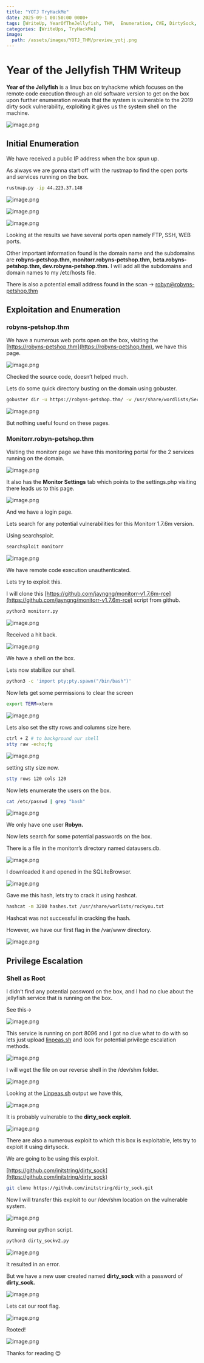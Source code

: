 ```yaml
---
title: "YOTJ TryHackMe" 
date: 2025-09-1 00:50:00 0000+
tags: [WriteUp, YearOfTheJellyfish, THM,  Enumeration, CVE, DirtySock, OldSoftware, Unpatched,Privilege Escalation, Linux]
categories: [WriteUps, TryHackMe]
image:
  path: /assets/images/YOTJ_THM/preview_yotj.png
---
```

# Year of the Jellyfish THM Writeup

**Year of the Jellyfish** is a linux box on tryhackme which focuses on the remote code execution through an old software version to get on the box upon further enumeration reveals that the system is vulnerable to the 2019 dirty sock vulnerability, exploiting it gives us the system shell on the machine.

![image.png](/assets/images/YOTJ_THM/image.png)

## Initial Enumeration

We have received a public IP address when the box spun up.

As always we are gonna start off with the rustmap to find the open ports and services running on the box.

```bash
rustmap.py -ip 44.223.37.148
```

![image.png](/assets/images/YOTJ_THM/image%201.png)

![image.png](/assets/images/YOTJ_THM/image%202.png)

![image.png](/assets/images/YOTJ_THM/image%203.png)

Looking at the results we have several ports open namely FTP, SSH, WEB ports.

Other important information found is the domain name and the subdomains are **robyns-petshop.thm, monitorr.robyns-petshop.thm, beta.robyns-petshop.thm, dev.robyns-petshop.thm.** I will add all the subdomains and domain names to my /etc/hosts file.

There is also a potential email address found in the scan → robyn@robyns-petshop.thm

## Exploitation and Enumeration

### robyns-petshop.thm

We have a numerous web ports open on the box, visiting the [https://robyns-petshop.thm](https://robyns-petshop.thm), we have this page.

![image.png](/assets/images/YOTJ_THM/image%204.png)

Checked the source code, doesn’t helped much.

Lets do some quick directory busting on the domain using gobuster.

```bash
gobuster dir -u https://robyns-petshop.thm/ -w /usr/share/wordlists/SecLists/Discovery/Web-Content/directory-list-2.3-medium.txt -t 100 -k
```

![image.png](/assets/images/YOTJ_THM/image%205.png)

But nothing useful found on these pages.

### Monitorr.robyn-petshop.thm

Visiting the monitorr page we have this monitoring portal for the 2 services running on the domain.

![image.png](/assets/images/YOTJ_THM/image%206.png)

It also has the **Monitor Settings** tab which points to the settings.php visiting there leads us to this page.

![image.png](/assets/images/YOTJ_THM/image%207.png)

And we have a login page.

Lets search for any potential vulnerabilities for this Monitorr 1.7.6m version.

Using searchsploit.

```bash
searchsploit monitorr
```

![image.png](/assets/images/YOTJ_THM/image%208.png)

We have remote code execution unauthenticated.

Lets try to exploit this.

I will clone this [https://github.com/jayngng/monitorr-v1.7.6m-rce](https://github.com/jayngng/monitorr-v1.7.6m-rce) script from github.

```bash
python3 monitorr.py
```

![image.png](/assets/images/YOTJ_THM/image%209.png)

Received a hit back.

![image.png](/assets/images/YOTJ_THM/image%2010.png)

We have a shell on the box.

Lets now stabilize our shell.

```bash
python3 -c 'import pty;pty.spawn("/bin/bash")'
```

Now lets get some permissions to clear the screen

```bash
export TERM=xterm
```

![image.png](/assets/images/YOTJ_THM/image%2011.png)

Lets also set the stty rows and columns size here.

```bash
ctrl + Z # to background our shell
stty raw -echo;fg
```

![image.png](/assets/images/YOTJ_THM/image%2012.png)

setting stty size now.

```bash
stty rows 120 cols 120
```

Now lets enumerate the users on the box.

```bash
cat /etc/passwd | grep "bash"
```

![image.png](/assets/images/YOTJ_THM/image%2013.png)

We only have one user **Robyn.**

Now lets search for some potential passwords on the box.

There is a file in the monitorr’s directory named datausers.db.

![image.png](/assets/images/YOTJ_THM/image%2014.png)

I downloaded it and opened in the SQLiteBrowser.

![image.png](/assets/images/YOTJ_THM/image%2015.png)

Gave me this hash, lets try to crack it using hashcat.

```bash
hashcat -m 3200 hashes.txt /usr/share/worlists/rockyou.txt
```

Hashcat was not successful in cracking the hash.

However, we have our first flag in the /var/www directory.

![image.png](/assets/images/YOTJ_THM/image%2016.png)

## Privilege Escalation

### Shell as Root

I didn’t find any potential password on the box, and I had no clue about the jellyfish service that is running on the box.

See this→

![image.png](/assets/images/YOTJ_THM/image%2017.png)

This service is running on port 8096 and I got no clue what to do with so lets just upload [linpeas.sh](http://linpeas.sh) and look for potential privilege escalation methods.

![image.png](/assets/images/YOTJ_THM/image%2018.png)

I will wget the file on our reverse shell in the /dev/shm folder.

![image.png](/assets/images/YOTJ_THM/image%2019.png)

Looking at the [Linpeas.sh](http://Linpeas.sh) output we have this,

![image.png](/assets/images/YOTJ_THM/image%2020.png)

It is probably vulnerable to the **dirty_sock exploit.**

![image.png](/assets/images/YOTJ_THM/image%2021.png)

There are also a numerous exploit to which this box is exploitable, lets try to exploit it using dirtysock.

We are going to be using this exploit.

[https://github.com/initstring/dirty_sock](https://github.com/initstring/dirty_sock)

```bash
git clone https://github.com/initstring/dirty_sock.git
```

Now I will transfer this exploit to our /dev/shm location on the vulnerable system.

![image.png](/assets/images/YOTJ_THM/image%2022.png)

Running our python script.

```bash
python3 dirty_sockv2.py
```

![image.png](/assets/images/YOTJ_THM/image%2023.png)

It resulted in an error.

But we have a new user created named **dirty_sock** with a password of **dirty_sock.**

![image.png](/assets/images/YOTJ_THM/image%2024.png)

Lets cat our root flag.

![image.png](/assets/images/YOTJ_THM/image%2025.png)

Rooted!

![image.png](/assets/images/YOTJ_THM/image%2026.png)

Thanks for reading 😊
